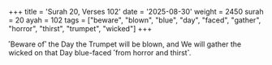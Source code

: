 +++
title = 'Surah 20, Verses 102'
date = '2025-08-30'
weight = 2450
surah = 20
ayah = 102
tags = ["beware", "blown", "blue", "day", "faced", "gather", "horror", "thirst", "trumpet", "wicked"]
+++

˹Beware of˺ the Day the Trumpet will be blown, and We will gather the wicked on that Day blue-faced ˹from horror and thirst˺.